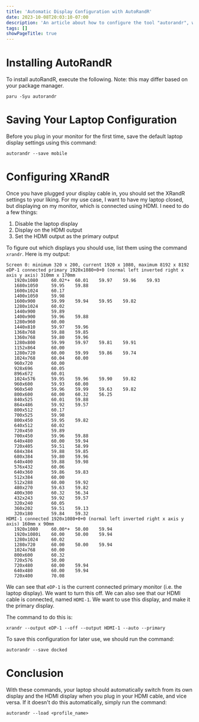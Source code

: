 ```yaml
---
title: 'Automatic Display Configuration with AutoRandR'
date: 2023-10-08T20:03:10-07:00
description: 'An article about how to configure the tool "autorandr", which allows you to automatically set display options when certain events happen.'
tags: []
showPageTitle: true
---
```


# Installing AutoRandR
To install autoRandR, execute the following. Note: this may differ based on your package manager.

`paru -Syu autorandr`

# Saving Your Laptop Configuration
Before you plug in your monitor for the first time, save the default laptop display settings using this command:

`autorandr --save mobile`

# Configuring XRandR
Once you have plugged your display cable in, you should set the XRandR settings to your liking. For my use case, I want to have my laptop closed, but displaying on my monitor, which is connected using HDMI. I need to do a few things:
1. Disable the laptop display
2. Display on the HDMI output
3. Set the HDMI output as the primary output

To figure out which displays you should use, list them using the command `xrandr`. Here is my output:
```
Screen 0: minimum 320 x 200, current 1920 x 1080, maximum 8192 x 8192
eDP-1 connected primary 1920x1080+0+0 (normal left inverted right x axis y axis) 310mm x 170mm
   1920x1080     60.02*+  60.01    59.97    59.96    59.93
   1680x1050     59.95    59.88
   1600x1024     60.17
   1400x1050     59.98
   1600x900      59.99    59.94    59.95    59.82
   1280x1024     60.02
   1440x900      59.89
   1400x900      59.96    59.88
   1280x960      60.00
   1440x810      59.97    59.96
   1368x768      59.88    59.85
   1360x768      59.80    59.96
   1280x800      59.99    59.97    59.81    59.91
   1152x864      60.00
   1280x720      60.00    59.99    59.86    59.74
   1024x768      60.04    60.00
   960x720       60.00
   928x696       60.05
   896x672       60.01
   1024x576      59.95    59.96    59.90    59.82
   960x600       59.93    60.00
   960x540       59.96    59.99    59.63    59.82
   800x600       60.00    60.32    56.25
   840x525       60.01    59.88
   864x486       59.92    59.57
   800x512       60.17
   700x525       59.98
   800x450       59.95    59.82
   640x512       60.02
   720x450       59.89
   700x450       59.96    59.88
   640x480       60.00    59.94
   720x405       59.51    58.99
   684x384       59.88    59.85
   680x384       59.80    59.96
   640x400       59.88    59.98
   576x432       60.06
   640x360       59.86    59.83
   512x384       60.00
   512x288       60.00    59.92
   480x270       59.63    59.82
   400x300       60.32    56.34
   432x243       59.92    59.57
   320x240       60.05
   360x202       59.51    59.13
   320x180       59.84    59.32
HDMI-1 connected 1920x1080+0+0 (normal left inverted right x axis y axis) 160mm x 90mm
   1920x1080     60.00*+  50.00    59.94
   1920x1080i    60.00    50.00    59.94
   1280x1024     60.02
   1280x720      60.00    50.00    59.94
   1024x768      60.00
   800x600       60.32
   720x576       50.00
   720x480       60.00    59.94
   640x480       60.00    59.94
   720x400       70.08
```

We can see that `eDP-1` is the current connected primary monitor (i.e. the laptop display). We want to turn this off.
We can also see that our HDMI cable is connected, named `HDMI-1`. We want to use this display, and make it the primary display.


The command to do this is:
```
xrandr --output eDP-1 --off --output HDMI-1 --auto --primary
```

To save this configuration for later use, we should run the command:

`autorandr --save docked`

# Conclusion
With these commands, your laptop should automatically switch from its own display and the HDMI display when you plug in your HDMI cable, and vice versa. If it doesn't do this automatically, simply run the command:

`autorandr --load <profile_name>`
